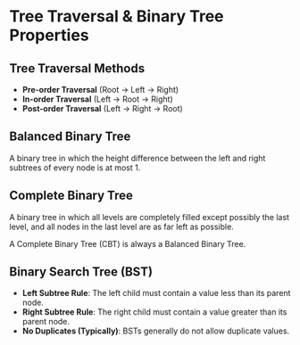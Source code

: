 # Tree Traversal & Binary Tree Properties

## Tree Traversal Methods

- **Pre-order Traversal** (Root → Left → Right)
- **In-order Traversal** (Left → Root → Right)
- **Post-order Traversal** (Left → Right → Root)

## Balanced Binary Tree

A binary tree in which the height difference between the left and right subtrees of every node is at most 1.

## Complete Binary Tree

A binary tree in which all levels are completely filled except possibly the last level, and all nodes in the last level are as far left as possible.

A Complete Binary Tree (CBT) is always a Balanced Binary Tree.

## Binary Search Tree (BST)

- **Left Subtree Rule**: The left child must contain a value less than its parent node.
- **Right Subtree Rule**: The right child must contain a value greater than its parent node.
- **No Duplicates (Typically)**: BSTs generally do not allow duplicate values.
